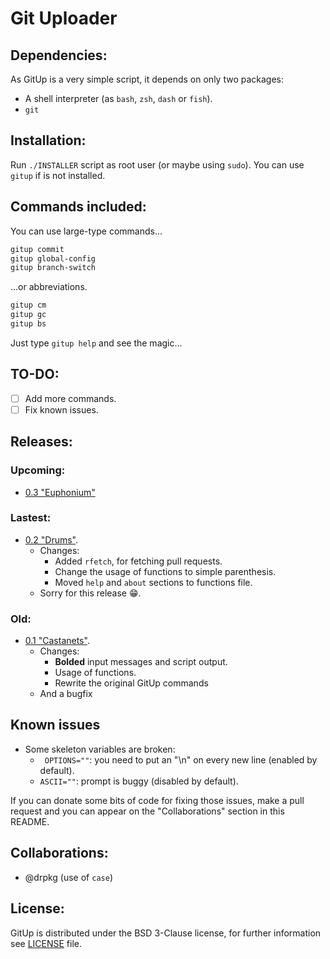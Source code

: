 # Git Uploader

## Dependencies:

As GitUp is a very simple script, it depends on only two packages:

- A shell interpreter (as `bash`, `zsh`, `dash` or `fish`).
- `git`

## Installation:

Run `./INSTALLER` script as root user (or maybe using `sudo`).
You can use `gitup` if is not installed.

## Commands included:

You can use large-type commands...

```sh
gitup commit
gitup global-config
gitup branch-switch
```

...or abbreviations.

```sh
gitup cm
gitup gc
gitup bs
```

Just type `gitup help` and see the magic...

## TO-DO:

- [ ] Add more commands.
- [ ] Fix known issues.

## Releases:

### Upcoming:

- [0.3 "Euphonium"](https://www.youtube.com/watch?v=oHg5SJYRHA0 "Big changes are coming!")

### Lastest:

- [0.2 "Drums"](https://..releases/tag/v0.2 "Sorry for this").
  - Changes:
    - Added `rfetch`, for fetching pull requests.
    - Change the usage of functions to simple parenthesis.
    - Moved `help` and `about` sections to functions file.
  - Sorry for this release :grin:.

### Old:

- [0.1 "Castanets"](https://../releases/tag/v0.1 "First release!").
  - Changes:
    - **Bolded** input messages and script output.
    - Usage of functions.
    - Rewrite the original GitUp commands
  - And a bugfix


## Known issues

- Some skeleton variables are broken:
  - ` OPTIONS=""`: you need to put an "\n" on every new line (enabled by default).
  - `ASCII=""`: prompt is buggy (disabled by default).

If you can donate some bits of code for fixing those issues, make a pull request and you can appear on the "Collaborations" section in this README.

## Collaborations:

- @drpkg (use of `case`)

## License:

GitUp is distributed under the BSD 3-Clause license, for further information see [LICENSE](../master/LICENSE) file.